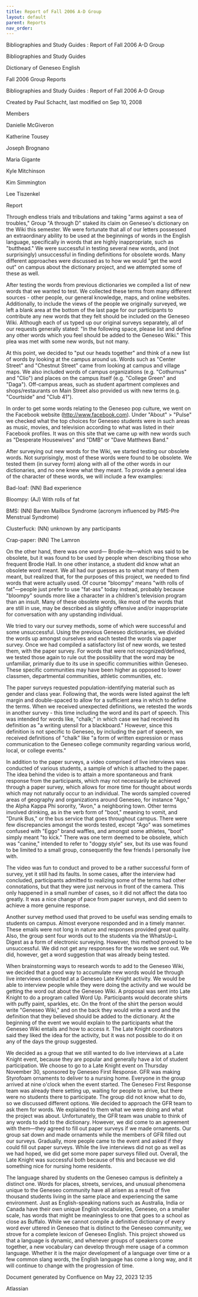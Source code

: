 ```yaml
---
title: Report of Fall 2006 A-D Group
layout: default
parent: Reports
nav_order:
---
```


Bibliographies and Study Guides : Report of Fall 2006 A-D Group

Bibliographies and Study Guides

Dictionary of Geneseo English

Fall 2006 Group Reports

Bibliographies and Study Guides : Report of Fall 2006 A-D Group

Created by  Paul Schacht, last modified on Sep 10, 2008

Members

Danielle McGiveron

Katherine Tousey

Joseph Brognano

Maria Gigante

Kyle Mitchinson

Kim Simmington

Lee  Tiszenkel

Report

Through endless trials and tribulations and taking &quot;arms against a sea of troubles,&quot; Group &quot;A through D&quot; staked its claim on Geneseo's dictionary on the Wiki this semester.  We were fortunate that all of our letters possessed an extraordinary ability to be used at the beginnings of words in the English language, specifically in words that are highly inappropriate, such as &quot;butthead.&quot;  We were successful in testing several new words, and (not surprisingly) unsuccessful in finding definitions for obsolete words.  Many different approaches were discussed as to how we would &quot;get the word out&quot; on campus about the dictionary project, and we attempted some of these as well.

After testing the words from previous dictionaries we compiled a list of new words that we wanted to test.  We collected these terms from many different sources - other people, our general knowledge, maps, and online websites.  Additionally, to include the views of the people we originally surveyed, we left a blank area at the bottom of the last page for our participants to contribute any new words that they felt should be included on the Geneseo Wiki.  Although each of us typed up our original surveys separately, all of our requests generally stated: &quot;In the following space, please list and define any other words which you feel should be added to the Geneseo Wiki.&quot;  This plea was met with some new words, but not many.

At this point, we decided to &quot;put our heads together&quot; and think of a new list of words by looking at the campus around us.  Words such as &quot;Center Street&quot; and &quot;Chestnut Street&quot; came from looking at campus and village maps.  We also included words of campus organizations (e.g. &quot;Cothurnus&quot; and &quot;Clio&quot;) and places on the campus itself (e.g. &quot;College Green&quot; and &quot;Daga&quot;).  Off-campus areas, such as student apartment complexes and shops/restaurants on Main Street also provided us with new terms (e.g. &quot;Courtside&quot; and &quot;Club 41&quot;).  

In order to get some words relating to the Geneseo pop culture, we went on the Facebook website (http://www.facebook.com).  Under &quot;About&quot; &gt; &quot;Pulse&quot; we checked what the top choices for Geneseo students were in such areas as music, movies, and television according to what was listed in their Facebook profiles.  It was on this site that we came up with new words such as &quot;Desperate Housewives&quot; and &quot;DMB&quot; or &quot;Dave Matthews Band.&quot;

After surveying out new words for the Wiki, we started testing our obsolete words.  Not surprisingly, most of these words were found to be obsolete.  We tested them (in survey form) along with all of the other words in our dictionaries, and no one knew what they meant.  To provide a general idea of the character of these words, we will include a few examples:

Bad-loaf: (NN) Bad experience

Bloompy: (AJ) With rolls of fat

BMS: (NN) Barren Mailbox Syndrome (acronym influenced by PMS-Pre Menstrual Syndrome)

Clusterfuck: (NN) unknown by any participants

Crap-paper: (NN) The Lamron

On the other hand, there was one word— Brodie-ite—which was said to be obsolete, but it was found to be used by people when describing those who frequent Brodie Hall.  In one other instance, a student did know what an obsolete word meant.  We all had our guesses as to what many of them meant, but realized that, for the purposes of this project, we needed to find words that were actually used.  Of course &quot;bloompy&quot; means &quot;with rolls of fat&quot;—people just prefer to use &quot;fat-ass&quot; today instead, probably because &quot;bloompy&quot; sounds more like a character in a children's television program than an insult.  Many of these obsolete words, like most of the words that are still in use, may be described as slightly offensive and/or inappropriate for conversation with any upstanding individual.  

We tried to vary our survey methods, some of which were successful and some unsuccessful.  Using the previous Geneseo dictionaries, we divided the words up amongst ourselves and each tested the words via paper survey.  Once we had compiled a satisfactory list of new words, we tested them, with the paper survey.  For words that were not recognized/defined, we tested those again to rule out the possibility that the word may be unfamiliar, primarily due to its use in specific communities within Geneseo.  These specific communities may have been higher as opposed to lower classmen, departmental communities, athletic communities, etc.

The paper surveys requested population-identifying material such as gender and class year.  Following that, the words were listed against the left margin and double-spaced to allow for a sufficient area in which to define the terms.  When we received unexpected definitions, we retested the words in another survey - this time including the word and its part of speech.  This was intended for words like, &quot;chalk;&quot; in which case we had received its definition as &quot;a writing utensil for a blackboard.&quot;  However, since this definition is not specific to Geneseo, by including the part of speech, we received definitions of &quot;chalk&quot; like &quot;a form of written expression or mass communication to the Geneseo college community regarding various world, local, or college events.&quot;   

In addition to the paper surveys, a video comprised of live interviews was conducted of various students, a sample of which is attached to the paper.  The idea behind the video is to attain a more spontaneous and frank response from the participants, which may not necessarily be achieved through a paper survey, which allows for more time for thought about words which may not naturally occur to an individual.  The words sampled covered areas of geography and organizations around Geneseo, for instance &quot;Ago,&quot; the Alpha Kappa Phi sorority, &quot;Avon,&quot; a neighboring town.  Other terms involved drinking, as in the verb form of &quot;boot,&quot; meaning to vomit, and &quot;Drunk Bus,&quot; or the bus service that goes throughout campus.  There were few discrepancies amongst the words tested, except &quot;Ago&quot; was sometimes confused with &quot;Eggo&quot; brand waffles, and amongst some athletes, &quot;boot&quot; simply meant &quot;to kick.&quot; There was one term deemed to be obsolete, which was &quot;canine,&quot; intended to refer to &quot;doggy style&quot; sex, but its use was found to be limited to a small group, consequently the few friends I personally live with.

The video was fun to conduct and proved to be a rather successful form of survey, yet it still had its faults.  In some cases, after the interview had concluded, participants admitted to realizing some of the terms had other connotations, but that they were just nervous in front of the camera.  This only happened in a small number of cases, so it did not affect the data too greatly.  It was a nice change of pace from paper surveys, and did seem to achieve a more genuine response. 

Another survey method used that proved to be useful was sending emails to students on campus.  Almost everyone responded and in a timely manner.   These emails were not long in nature and responses provided great quality.  Also, the group sent four words out to the students via the WhatsUp-L Digest as a form of electronic surveying.  However, this method proved to be unsuccessful.  We did not get any responses for the words we sent out.  We did, however, get a word suggestion that was already being tested.

When brainstorming ways to research words to add to the Geneseo Wiki, we decided that a good way to accumulate new words would be through live interviews conducted at a Geneseo Late Knight activity.  We would be able to interview people while they were doing the activity and we would be getting the word out about the Geneseo Wiki.  A proposal was sent into Late Knight to do a program called Word Up.  Participants would decorate shirts with puffy paint, sparkles, etc.  On the front of the shirt the person would write &quot;Geneseo Wiki,&quot; and on the back they would write a word and the definition that they believed should be added to the dictionary.  At the beginning of the event we would explain to the participants what the Geneseo Wiki entails and how to access it.  The Late Knight coordinators said they liked the idea for the activity, but it was not possible to do it on any of the days the group suggested.

We decided as a group that we still wanted to do live interviews at a Late Knight event, because they are popular and generally have a lot of student participation.  We choose to go to a Late Knight event on Thursday November 30, sponsored by Geneseo First Response.  GFR was making Styrofoam ornaments to deliver to a nursing home.  Everyone in the group arrived at nine o'clock when the event started.  The Geneseo First Response team was already there setting up, waiting for people to arrive, but there were no students there to participate.  The group did not know what to do, so we discussed different options.  We decided to approach the GFR team to ask them for words.  We explained to them what we were doing and what the project was about.  Unfortunately, the GFR team was unable to think of any words to add to the dictionary.  However, we did come to an agreement with them—they agreed to fill out paper surveys if we made ornaments.  Our group sat down and made ornaments while the members of GFR filled out our surveys.  Gradually, more people came to the event and asked if they could fill out paper surveys.  While the live interviews did not go as well as we had hoped, we did get some more paper surveys filled out.  Overall, the Late Knight was successful both because of this and because we did something nice for nursing home residents. 

The language shared by students on the Geneseo campus is definitely a distinct one. Words for places, streets, services, and unusual phenomena unique to the Geneseo community have all arisen as a result of five thousand students living in the same place and experiencing the same environment. Just as English-speaking nations such as Australia, India or Canada have their own unique English vocabularies, Geneseo, on a smaller scale, has words that might be meaningless to one that goes to a school as close as Buffalo. While we cannot compile a definitive dictionary of every word ever uttered in Geneseo that is distinct to the Geneseo community, we strove for a complete lexicon of Geneseo English. This project showed us that a language is dynamic, and whenever groups of speakers come together, a new vocabulary can develop through mere usage of a common language. Whether it is the major development of a language over time or a few common slang words, the English language has come a long way, and it will continue to change with the progression of time.

Document generated by Confluence on May 22, 2023 12:35

Atlassian
